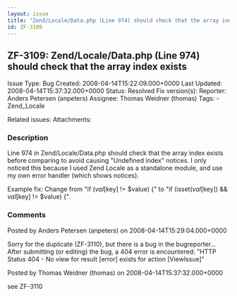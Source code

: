 ```yaml
---
layout: issue
title: "Zend/Locale/Data.php (Line 974) should check that the array index exists"
id: ZF-3109
---
```


ZF-3109: Zend/Locale/Data.php (Line 974) should check that the array index exists
---------------------------------------------------------------------------------

 Issue Type: Bug Created: 2008-04-14T15:22:09.000+0000 Last Updated: 2008-04-14T15:37:32.000+0000 Status: Resolved Fix version(s): 
 Reporter:  Anders Petersen (anpeters)  Assignee:  Thomas Weidner (thomas)  Tags: - Zend\_Locale
 
 Related issues: 
 Attachments: 
### Description

Line 974 in Zend/Locale/Data.php should check that the array index exists before comparing to avoid causing "Undefined index" notices. I only noticed this because I used Zend Locale as a standalone module, and use my own error handler (which shows notices).

Example fix: Change from "if ($val[$key] != $value) {" to "if (isset($val[$key]) && $val[$key] != $value) {".

 

 

### Comments

Posted by Anders Petersen (anpeters) on 2008-04-14T15:29:04.000+0000

Sorry for the duplicate (ZF-3110), but there is a bug in the bugreporter... After submitting (or editing) the bug, a 404 error is encountered: "HTTP Status 404 - No view for result [error] exists for action [ViewIssue]"

 

 

Posted by Thomas Weidner (thomas) on 2008-04-14T15:37:32.000+0000

see ZF-3110

 

 